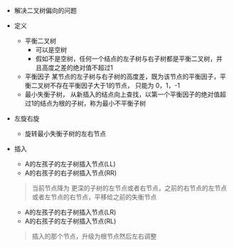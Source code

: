 - 解决二叉树偏向的问题
- 定义
  - 平衡二叉树
    - 可以是空树
    - 假如不是空树，任何一个结点的左子树与右子树都是平衡二叉树，并且高度之差的绝对值不超过1
  - 平衡因子 某节点的左子树与右子树的高度差，既为该节点的平衡因子，平衡二叉树不存在平衡因子大于1的节点， 只能为 0，1，-1
  - 最小失衡子树， 从新插入的结点向上查找，以第一个平衡因子的绝对值超过1的结点为根的子树，称为最小不平衡子树 
- 左旋右旋
    - 旋转最小失衡子树的左右节点
        
- 插入
    - A的左孩子的左子树插入节点(LL)
    - A的右孩子的右子树插入节点(RR)
    > 当前节点降为 更深的子树的左节点或者右节点，之前的右节点的左节点或者左节点的右节点，平移给之前的失衡节点
    - A的左孩子的右子树插入节点(LR)
    - A的右孩子的左子树插入节点(RL)
    > 插入的那个节点，升级为根节点然后左右调整
    